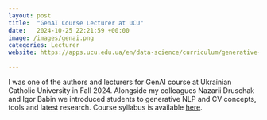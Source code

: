 ```yaml
---
layout: post
title:  "GenAI Course Lecturer at UCU"
date:   2024-10-25 22:21:59 +00:00
image: /images/genai.png
categories: Lecturer
website: https://apps.ucu.edu.ua/en/data-science/curriculum/generative-ai/

---
```

I was one of the authors and lecturers for GenAI course at Ukrainian Catholic University in Fall 2024. Alongside my colleagues Nazarii Druschak and Igor Babin we introduced students to generative NLP and CV concepts, tools and latest research. Course syllabus is available [here](https://apps.ucu.edu.ua/en/data-science/curriculum/generative-ai/).